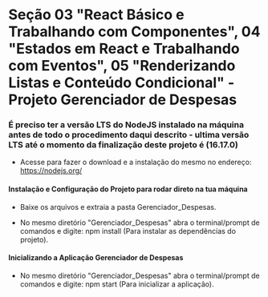 # Seção 03 "React Básico e Trabalhando com Componentes", 04 "Estados em React e Trabalhando com Eventos", 05 "Renderizando Listas e Conteúdo Condicional" - Projeto Gerenciador de Despesas

### É preciso ter a versão LTS do NodeJS instalado na máquina antes de todo o procedimento daqui descrito - ultima versão LTS até o momento da finalização deste projeto é (16.17.0)

- Acesse para fazer o download e a instalação do mesmo no endereço: https://nodejs.org/

#### Instalação e Configuração do Projeto para rodar direto na tua máquina

- Baixe os arquivos e extraia a pasta Gerenciador_Despesas.

- No mesmo diretório "Gerenciador_Despesas" abra o terminal/prompt de comandos e digite: npm install (Para instalar as dependências do projeto).

#### Inicializando a Aplicação Gerenciador de Despesas

- No mesmo diretório "Gerenciador_Despesas" abra o terminal/prompt de comandos e digite: npm start (Para inicializar a aplicação).
